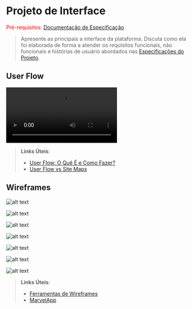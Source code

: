 
# Projeto de Interface

<span style="color:red">Pré-requisitos: <a href="2-Especificação.md"> Documentação de Especificação</a></span>

> Apresente as principais a interface da plataforma. Discuta como ela
> foi elaborada de forma a atender os requisitos funcionais, não
> funcionais e histórias de usuário abordados nas [Especificações do
> Projeto](2-Especificação.md).

## User Flow

<video controls src="../../../../Downloads/psg-si-m-ti-2025-1-p1-tiaw-grupo-violencia-domestica/UserFlow.mp4" title="Title"></video>
>
> **Links Úteis**:
> - [User Flow: O Quê É e Como Fazer?](https://medium.com/7bits/fluxo-de-usu%C3%A1rio-user-flow-o-que-%C3%A9-como-fazer-79d965872534)
> - [User Flow vs Site Maps](http://designr.com.br/sitemap-e-user-flow-quais-as-diferencas-e-quando-usar-cada-um/)


## Wireframes

![alt text](../../../../Downloads/psg-si-m-ti-2025-1-p1-tiaw-grupo-violencia-domestica/wireframe1.jpeg)

![alt text](../../../../Downloads/psg-si-m-ti-2025-1-p1-tiaw-grupo-violencia-domestica/wireframe2.jpeg)

![alt text](../../../../Downloads/psg-si-m-ti-2025-1-p1-tiaw-grupo-violencia-domestica/wireframe3.jpeg)

![alt text](../../../../Downloads/psg-si-m-ti-2025-1-p1-tiaw-grupo-violencia-domestica/wireframe4.jpeg)

![alt text](../../../../Downloads/psg-si-m-ti-2025-1-p1-tiaw-grupo-violencia-domestica/wireframe5.jpeg)

![alt text](../../../../Downloads/psg-si-m-ti-2025-1-p1-tiaw-grupo-violencia-domestica/wireframe6.jpeg)

![alt text](../../../../Downloads/psg-si-m-ti-2025-1-p1-tiaw-grupo-violencia-domestica/wireframe7.jpeg)

> **Links Úteis**:
> - [Ferramentas de Wireframes](https://rockcontent.com/blog/wireframes/)
> - [MarvelApp](https://marvelapp.com/developers/documentation/tutorials/)
